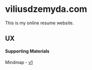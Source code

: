 # viliusdzemyda.com

This is my online resume website.

## UX


#### Supporting Materials

Mindmap - [v1](ux/Mindmap_v1.png)